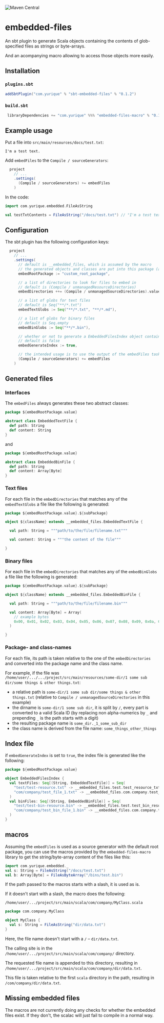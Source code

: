 ![Maven Central](https://img.shields.io/maven-central/v/com.yurique/embedded-files-macro_sjs1_2.13.svg)

# embedded-files

An sbt plugin to generate Scala objects containing the contents of glob-specified files as strings or byte-arrays.

And an acompanying macro allowing to access those objects more easily.

## Installation

### `plugins.sbt`

```scala
addSbtPlugin("com.yurique" % "sbt-embedded-files" % "0.1.2")
```

### `build.sbt`

```scala
 libraryDependencies += "com.yurique" %%% "embedded-files-macro" % "0.1.2"
```

## Example usage

Put a file into `src/main/resources/docs/test.txt`:

```
I'm a test text.
```

Add `embedFiles` to the `Compile / sourceGenerators`:

```scala
  project
    // ...
    .settings(
      (Compile / sourceGenerators) += embedFiles
    )
```

In the code:

```scala
import com.yurique.embedded.FileAsString

val testTxtContents = FileAsString("/docs/test.txt") // "I'm a test text."
```

## Configuration

The sbt plugin has the following configuration keys:

```scala
  project
    // ...
    .settings(
      // default is __embedded_files, which is assumed by the macro
      // the generated objects and classes are put into this package (and sub-packages)
      embedRootPackage := "custom_root_package",

      // a list of directories to look for files to embed in
      // default is (Compile / unmanagedResourceDirectories)
      embedDirectories ++= (Compile / unmanagedSourceDirectories).value,

      // a list of globs for text files
      // default is Seq("**/*.txt")
      embedTextGlobs := Seq("**/*.txt", "**/*.md"),

      // a list of globs for binary files
      // default is Seq.empty
      embedBinGlobs := Seq("**/*.bin"),

      // whether or not to generate a EmbeddedFilesIndex object containing references to all embedded files
      // default is false
      embedGenerateIndex := true,

      // the intended usage is to use the output of the embedFiles task as generated sources
      (Compile / sourceGenerators) += embedFiles
    )
```

## Generated files

### Interfaces

The `embedFiles` always generates these two abstract classes:

```scala
package ${embedRootPackage.value}

abstract class EmbeddedTextFile {
  def path: String
  def content: String
}

```

and

```scala
package ${embedRootPackage.value}

abstract class EmbeddedBinFile {
  def path: String
  def content: Array[Byte]
}
```

### Text files

For each file in the `embedDirectories` that matches any of the `embedTextGlobs` a file like the following is generated:

```scala
package ${embedRootPackage.value}.${subPackage}

object ${className} extends __embedded_files.EmbeddedTextFile {

  val path: String = """path/to/the/file/filename.txt"""

  val content: String = """the content of the file"""

}
```

### Binary files

For each file in the `embedDirectories` that matches any of the `embedBinGlobs` a file like the following is generated:

```scala
package ${embedRootPackage.value}.${subPackage}

object ${className} extends __embedded_files.EmbeddedBinFile {

  val path: String = """path/to/the/file/filename.bin"""

  val content: Array[Byte] = Array(
    // example bytes
    0x00, 0x01, 0x02, 0x03, 0x04, 0x05, 0x06, 0x07, 0x08, 0x09, 0x0a, 0x0b, 0x0c, 0x0d, 0x0e, 0x0f
  )

}
```

### Package- and class-names

For each file, its path is taken relative to the one of the `embedDirectories` and converted into the package name and the class name.

For example, if the file was `/home/user/.../.../project/src/main/resources/some-dir/1 some sub dir/some things & other things.txt`:

- a relative path is `some-dir/1 some sub dir/some things & other things.txt` (relative to `Compile / unmanagedSourceDirectories` in this example)
- the dirname is `some-dir/1 some sub dir`, it is split by `/`, every part is converted to a valid Scala ID (by replacing non alpha-numerics by `_` and prepending `_` is the path starts with a digit)
- the resulting package name is `some_dir._1_some_sub_dir`
- the class name is derived from the file name: `some_things_other_things`

## Index file

if `embedGenerateIndex` is set to `true`, the index file is generated like the following:

```scala
package ${embedRootPackage.value}

object EmbeddedFilesIndex {
  val textFiles: Seq[(String, EmbeddedTextFile)] = Seq(
    "test/test-resource.txt" -> __embedded_files.test.test_resource_txt,
    "com/company/test_file_1.txt" -> __embedded_files.com.company.test_file_1_txt
  )
  val binFiles: Seq[(String, EmbeddedBinFile)] = Seq(
    "test/test-bin-resource.bin" -> __embedded_files.test.test_bin_resource_bin,
    "com/company/test_bin_file_1.bin" -> __embedded_files.com.company.test_bin_file_1_bin
  )
}
```

## macros

Assuming the `embedFiles` is used as a source generator with the default root package, you can use the macros provided by the `embedded-files-macro` library to get the string/byte-array content of the files like this:

```scala
import com.yurique.embedded._
val s: String = FileAsString("/docs/test.txt")
val b: Array[Byte] = FileAsByteArray("/bins/test.bin")
```

If the path passed to the macros starts with a slash, it is used as is.

If it doesn't start with a slash, the macro does the following:

`/home/user/.../project/src/main/scala/com/company/MyClass.scala`

```scala
package com.company.MyClass

object MyClass {
  val s: String = FileAsString("dir/data.txt")
}
```

Here, the file name doesn't start with a `/` – `dir/data.txt`.

The calling site is in the `/home/user/.../project/src/main/scala/com/company/` directory.

The requested file name is appended to this directory, resulting in `/home/user/.../project/src/main/scala/com/company/dir/data.txt`.

This file is taken relative to the first `scala` directory in the path, resulting in `/com/company/dir/data.txt`.

## Missing embedded files

The macros are not currently doing any checks for whether the embedded files exist. If they don't, the scalac will just fail to compile in a normal way.
